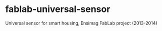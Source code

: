 fablab-universal-sensor
=============================

Universal sensor for smart housing, Ensimag FabLab project (2013-2014)
